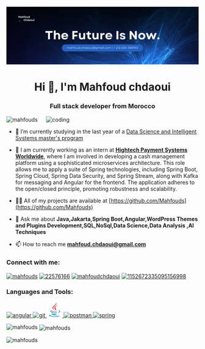 ![logo](https://github.com/Mahfouds/Mahfouds/blob/main/banner.png)
<h1 align="center">Hi 👋, I'm Mahfoud chdaoui</h1>
<h3 align="center">Full stack developer from Morocco</h3>
<img align="right" alt="coding" width="400" src="https://camo.githubusercontent.com/c1dcb74cc1c1835b1d716f5051499a2814c683c806b15f04b0eba492863703e9/68747470733a2f2f63646e2e6472696262626c652e636f6d2f75736572732f3733303730332f73637265656e73686f74732f363538313234332f6176656e746f2e676966">

<p align="left"> <img src="https://komarev.com/ghpvc/?username=mahfouds&label=Profile%20views&color=0e75b6&style=flat" alt="mahfouds" /> </p>

- 🔭 I’m currently studying in the last year of a [Data Science and Intelligent Systems master's program](https://fst-usmba.ac.ma/framework/uploads/2021/12/MST-SDSI.pdf)

- 👯 I am currently working as an intern at **[Hightech Payment Systems Worldwide](https://www.hps-worldwide.com/)**, where I am involved in developing a cash management platform using a sophisticated microservices architecture. This role allows me to apply a suite of Spring technologies, including Spring Boot, Spring Cloud, Spring Data Security, and Spring Stream, along with Kafka for messaging and Angular for the frontend. The application adheres to the open/closed principle, promoting robustness and scalability.

- 👨‍💻 All of my projects are available at [https://github.com/Mahfouds](https://github.com/Mahfouds)

- 💬 Ask me about **Java,Jakarta,Spring Boot,Angular,WordPress Themes and Plugins Development,SQL,NoSql,Data Science,Data Analysis ,AI Techniques**

- 📫 How to reach me **mahfoud.chdaoui@gmail.com**

<h3 align="left">Connect with me:</h3>
<p align="left">
<a href="https://linkedin.com/in/mahfouds" target="blank"><img align="center" src="https://raw.githubusercontent.com/rahuldkjain/github-profile-readme-generator/master/src/images/icons/Social/linked-in-alt.svg" alt="mahfouds" height="30" width="40" /></a>
<a href="https://stackoverflow.com/users/22576166" target="blank"><img align="center" src="https://raw.githubusercontent.com/rahuldkjain/github-profile-readme-generator/master/src/images/icons/Social/stack-overflow.svg" alt="22576166" height="30" width="40" /></a>
<a href="https://kaggle.com/mahfoudchdaoui" target="blank"><img align="center" src="https://raw.githubusercontent.com/rahuldkjain/github-profile-readme-generator/master/src/images/icons/Social/kaggle.svg" alt="mahfoudchdaoui" height="30" width="40" /></a>
<a href="https://discord.gg/1152672335095156998" target="blank"><img align="center" src="https://raw.githubusercontent.com/rahuldkjain/github-profile-readme-generator/master/src/images/icons/Social/discord.svg" alt="1152672335095156998" height="30" width="40" /></a>
</p>

<h3 align="left">Languages and Tools:</h3>
<p align="left"> <a href="https://angular.io" target="_blank" rel="noreferrer"> <img src="https://angular.io/assets/images/logos/angular/angular.svg" alt="angular" width="40" height="40"/> </a> <a href="https://git-scm.com/" target="_blank" rel="noreferrer"> <img src="https://www.vectorlogo.zone/logos/git-scm/git-scm-icon.svg" alt="git" width="40" height="40"/> </a> <a href="https://www.java.com" target="_blank" rel="noreferrer"> <img src="https://raw.githubusercontent.com/devicons/devicon/master/icons/java/java-original.svg" alt="java" width="40" height="40"/> </a> <a href="https://postman.com" target="_blank" rel="noreferrer"> <img src="https://www.vectorlogo.zone/logos/getpostman/getpostman-icon.svg" alt="postman" width="40" height="40"/> </a> <a href="https://spring.io/" target="_blank" rel="noreferrer"> <img src="https://www.vectorlogo.zone/logos/springio/springio-icon.svg" alt="spring" width="40" height="40"/> </a> </p>

<p><img align="left" src="https://github-readme-stats.vercel.app/api/top-langs?username=mahfouds&show_icons=true&locale=en&layout=compact" alt="mahfouds" /></p>

<p>&nbsp;<img align="center" src="https://github-readme-stats.vercel.app/api?username=mahfouds&show_icons=true&locale=en" alt="mahfouds" /></p>

<p><img align="center" src="https://github-readme-streak-stats.herokuapp.com/?user=mahfouds&" alt="mahfouds" /></p>
